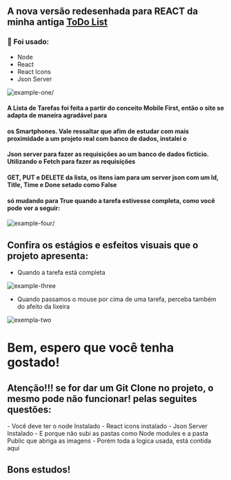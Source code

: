 ## A nova versão redesenhada para REACT da minha antiga [ToDo List](https://https://todo-g.netlify.app)
### 🔨 Foi usado:
- Node
- React 
- React Icons
- Json Server


![example-one](https://user-images.githubusercontent.com/29557719/188645138-300bc5a2-43aa-449e-b6c5-e5a6f2c30b8d.jpeg)/


#### A Lista de Tarefas foi feita a partir do conceito Mobile First, então o site se adapta de maneira agradável para 
#### os Smartphones. Vale ressaltar que afim de estudar com mais proximidade a um projeto real com banco de dados, instalei o 
#### Json server para fazer as requisições ao um banco de dados ficticio. Utilizando o Fetch para fazer as requisições 
#### GET, PUT e DELETE da lista, os itens iam para um server json com um Id, Title, Time e Done setado como False
#### só mudando para True quando a tarefa estivesse completa, como você pode ver a seguir: 

![example-four](https://user-images.githubusercontent.com/29557719/188647859-af5403bf-2aab-450c-8a9a-34f3da0d9e3a.jpeg)/

## Confira os estágios e esfeitos visuais que o projeto apresenta:
- Quando a tarefa está completa

![example-three](https://user-images.githubusercontent.com/29557719/188649270-91a017a4-72e2-4b0f-a202-0cef9f5d98a2.jpeg)

- Quando passamos o mouse por cima de uma tarefa, perceba também do afeito da lixeira

![exempla-two](https://user-images.githubusercontent.com/29557719/188649721-462d2a45-89e7-4b64-a838-77369576e269.jpeg)

<h1>Bem, espero que você tenha gostado!</h1>
<h2>Atenção!!! se for dar um Git Clone no projeto, o mesmo pode não funcionar! pelas seguites questões:</h2>
- Você deve ter o node Instalado
- React icons instalado
- Json Server Instalado 
- E porque não subi as pastas como Node modules e a pasta Public que abriga as imagens
- Porém toda a logica usada, está contida aqui
<h2>Bons estudos!</h2>


